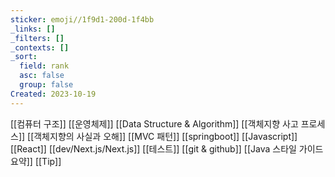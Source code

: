 ```yaml
---
sticker: emoji//1f9d1-200d-1f4bb
_links: []
_filters: []
_contexts: []
_sort:
  field: rank
  asc: false
  group: false
Created: 2023-10-19
---
```

[[컴퓨터 구조]]
[[운영체제]]
[[Data Structure & Algorithm]]
[[객체지향 사고 프로세스]]
[[객체지향의 사실과 오해]]
[[MVC 패턴]]
[[springboot]]
[[Javascript]]
[[React]]
[[dev/Next.js/Next.js]]
[[테스트]]
[[git & github]]
[[Java 스타일 가이드 요약]]
[[Tip]]